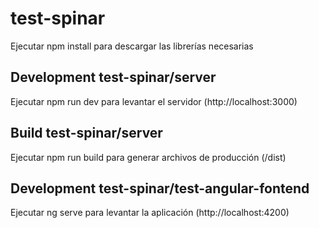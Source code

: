 # test-spinar

Ejecutar npm install para descargar las librerías necesarias

## Development test-spinar/server

Ejecutar npm run dev para levantar el servidor (http://localhost:3000)

## Build test-spinar/server

Ejecutar npm run build para generar archivos de producción (/dist)

## Development test-spinar/test-angular-fontend

Ejecutar ng serve para levantar la aplicación (http://localhost:4200)

